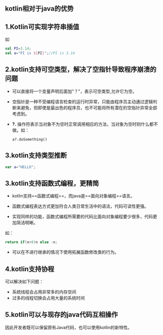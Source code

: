 ## kotlin相对于java的优势

## 1.Kotlin可实现字符串插值

如

```kotlin
val PI=3.14;
val a="PI is ${PI}";//PI is 3.14
```

## 2.kotlin支持可空类型，解决了空指针导致程序崩溃的问题

* 可以直接将一个变量声明后面加"？"，表示可空类型,允许它为空。

* 空指针是一种不受编程语言检查的运行时异常，只能由程序员主动通过逻辑判断来避免，但即使是最出色的程序员，也不可能将所有潜在的空指针异常全部考虑到。

* **?.** 操作符表示当对象不为空时正常调用相应的方法，当对象为空时则什么都不做。如：

  ```kotli
  a?.doSomething()
  ```

## 3.kotlin支持类型推断

```kotlin
var a="HELLO";
```



## 3.kotlin支持函数式编程，更精简

* kotlin支持==函数式编程==，而java是==面向对象编程==语言。

* 函数式编程表达方式更加符合人类日常生活中的语法，代码可读性更强。

* 实现同样的功能，函数式编程所需要的代码比面向对象编程要少很多，代码更加简洁明晰。

如：

```kotlin
return if(n>0)n else -n;
```

* 可以在不进行继承的情况下使用拓展函数修改类的行为。

## 4.kotlin支持协程

可以解决如下问题：

* 系统线程会占用非常多的内存空间
* 过多的线程切换会占用大量的系统时间

## 5.kotlin可以与现存的java代码互相操作

因此开发者既可以保留原有Java代码，也可以使用kotlin的新特性。
